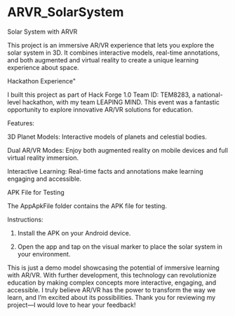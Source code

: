 # ARVR_SolarSystem
Solar System with ARVR

This project is an immersive AR/VR experience that lets you explore the solar system in 3D. It combines interactive models, real-time annotations, and both augmented and virtual reality to create a unique learning experience about space.

Hackathon Experience"

I built this project as part of Hack Forge 1.0 Team ID: TEM8283, a national-level hackathon, with my team LEAPING MIND. This event was a fantastic opportunity to explore innovative AR/VR solutions for education.

Features:

3D Planet Models: Interactive models of planets and celestial bodies.

Dual AR/VR Modes: Enjoy both augmented reality on mobile devices and full virtual reality immersion.

Interactive Learning: Real-time facts and annotations make learning engaging and accessible.

APK File for Testing

The AppApkFile folder contains the APK file for testing.

Instructions:

1. Install the APK on your Android device.


2. Open the app and tap on the visual marker to place the solar system in your environment.

This is just a demo model showcasing the potential of immersive learning with AR/VR. With further development, this technology can revolutionize education by making complex concepts more interactive, engaging, and accessible. I truly believe AR/VR has the power to transform the way we learn, and I’m excited about its possibilities. Thank you for reviewing my project—I would love to hear your feedback!
